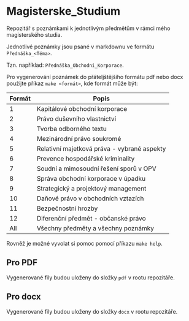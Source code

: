 # Magisterske_Studium
Repozitář s poznámkami k jednotlivým předmětům v rámci mého magisterského studia.

Jednotlivé poznámky jsou psané v markdownu ve formátu `Přednáška_<Téma>`.

Tzn. například: `Přednáška_Obchodni_Korporace`.

Pro vygenerování poznámek do přáteljštějšího formátu pdf nebo docx použijte příkaz `make <formát>`, kde formát může být:

| Formát | Popis                                       |
| ------ | ------------------------------------------- |
| 1      | Kapitálové obchodní korporace               |
| 2      | Právo duševního vlastnictví                 |
| 3      | Tvorba odborného textu                      |
| 4      | Mezinárodní právo soukromé                  |
| 5      | Relativní majetková práva - vybrané aspekty |
| 6      | Prevence hospodářské kriminality            |
| 7      | Soudní a mimosoudní řešení sporů v OPV      |
| 8      | Správa obchodní korporace v úpadku          |
| 9      | Strategický a projektový management         |
| 10     | Daňové právo v obchodních vztazích          |
| 11     | Bezpečnostní hrozby                         |
| 12     | Diferenční předmět - občanské právo         |
| All    | Všechny předměty a všechny poznámky         |

Rovněž je možné vyvolat si pomoc pomocí příkazu `make help`.

## Pro PDF
Vygenerované fily budou uloženy do složky `pdf` v rootu repozitáře.

## Pro docx
Vygenerované fily budou uloženy do složky `docx` v rootu repozitáře.
